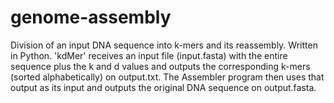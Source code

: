# genome-assembly

Division of an input DNA sequence into k-mers and its reassembly. Written in Python. 'kdMer' receives an input file (input.fasta) with the entire sequence plus the k and d values and outputs the corresponding k-mers (sorted alphabetically) on output.txt. The Assembler program then uses that output as its input and outputs the original DNA sequence on output.fasta. 
